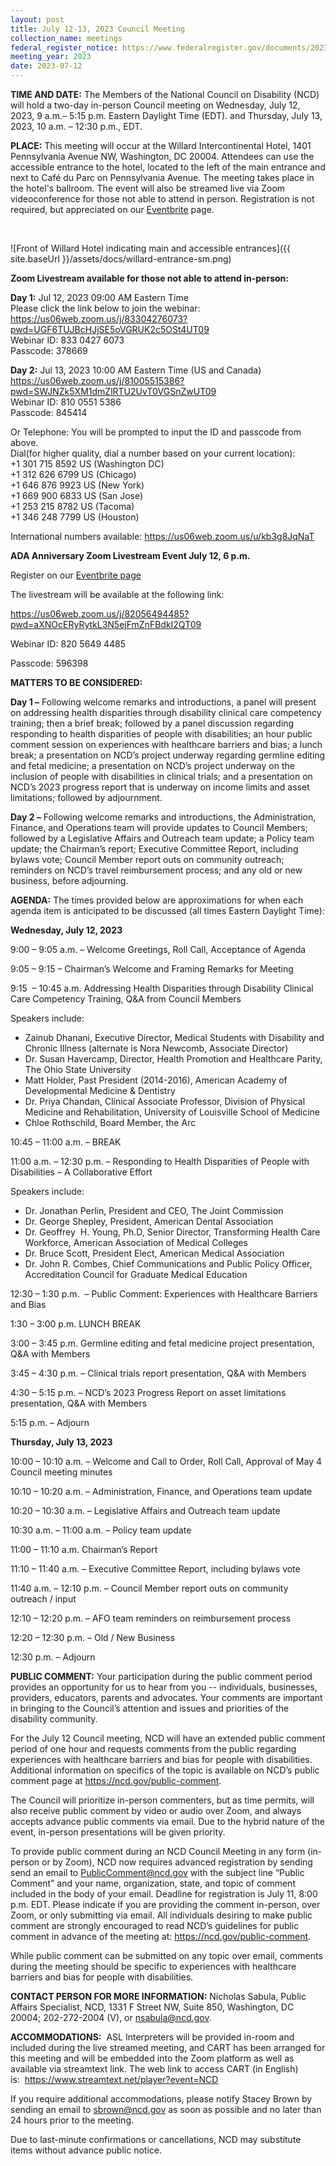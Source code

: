 ```yaml
---
layout: post
title: July 12-13, 2023 Council Meeting
collection_name: meetings
federal_register_notice: https://www.federalregister.gov/documents/2023/06/30/2023-14022/sunshine-act-meetings
meeting_year: 2023
date: 2023-07-12
---
```

**TIME AND DATE:** The Members of the National Council on Disability (NCD) will hold a two-day in-person Council meeting on Wednesday, July 12, 2023, 9 a.m.– 5:15 p.m. Eastern Daylight Time (EDT). and Thursday, July 13, 2023, 10 a.m. – 12:30 p.m., EDT.

**PLACE:** This meeting will occur at the Willard Intercontinental Hotel, 1401 Pennsylvania Avenue NW, Washington, DC 20004. Attendees can use the accessible entrance to the hotel, located to the left of the main entrance and next to Café du Parc on Pennsylvania Avenue. The meeting takes place in the hotel's ballroom. The event will also be streamed live via Zoom videoconference for those not able to attend in person. Registration is not required, but appreciated on our [Eventbrite](https://www.eventbrite.com/e/ncd-council-meeting-july-12-13-washington-dc-tickets-666960525887) page.

 

![Front of Willard Hotel indicating main and accessible entrances]({{ site.baseUrl }}/assets/docs/willard-entrance-sm.png)

**Zoom Livestream available for those not able to attend in-person:**

**Day 1:** Jul 12, 2023 09:00 AM Eastern Time\
Please click the link below to join the webinar:\
<https://us06web.zoom.us/j/83304276073?pwd=UGF6TUJBcHJjSE5oVGRUK2c5OSt4UT09>\
Webinar ID: 833 0427 6073\
Passcode: 378669

**Day 2:** Jul 13, 2023 10:00 AM Eastern Time (US and Canada)\
<https://us06web.zoom.us/j/81005515386?pwd=SWJNZk5XM1dmZlRTU2UvT0VGSnZwUT09>\
Webinar ID: 810 0551 5386\
Passcode: 845414

Or Telephone: You will be prompted to input the ID and passcode from above.\
Dial(for higher quality, dial a number based on your current location):\
+1 301 715 8592 US (Washington DC)\
+1 312 626 6799 US (Chicago)\
+1 646 876 9923 US (New York)\
+1 669 900 6833 US (San Jose)\
+1 253 215 8782 US (Tacoma)\
+1 346 248 7799 US (Houston)

International numbers available: <https://us06web.zoom.us/u/kb3g8JqNaT>

**ADA Anniversary Zoom Livestream Event July 12, 6 p.m.**

Register on our [Eventbrite page](https://www.eventbrite.com/e/the-journey-to-passage-ada-anniversary-event-tickets-673131322907)

The livestream will be available at the following link:

<https://us06web.zoom.us/j/82056494485?pwd=aXNOcERyRytkL3N5ejFmZnFBdkI2QT09>

Webinar ID: 820 5649 4485

Passcode: 596398

**MATTERS TO BE CONSIDERED:**

**Day 1 –** Following welcome remarks and introductions, a panel will present on addressing health disparities through disability clinical care competency training; then a brief break; followed by a panel discussion regarding responding to health disparities of people with disabilities; an hour public comment session on experiences with healthcare barriers and bias; a lunch break; a presentation on NCD’s project underway regarding germline editing and fetal medicine; a presentation on NCD’s project underway on the inclusion of people with disabilities in clinical trials; and a presentation on NCD’s 2023 progress report that is underway on income limits and asset limitations; followed by adjournment.

**Day 2 –** Following welcome remarks and introductions, the Administration, Finance, and Operations team will provide updates to Council Members; followed by a Legislative Affairs and Outreach team update; a Policy team update; the Chairman’s report; Executive Committee Report, including bylaws vote; Council Member report outs on community outreach; reminders on NCD’s travel reimbursement process; and any old or new business, before adjourning.

**AGENDA:** The times provided below are approximations for when each agenda item is anticipated to be discussed (all times Eastern Daylight Time):

**Wednesday, July 12, 2023**

9:00 – 9:05 a.m. – Welcome Greetings, Roll Call, Acceptance of Agenda

9:05 – 9:15 – Chairman’s Welcome and Framing Remarks for Meeting

9:15  – 10:45 a.m. Addressing Health Disparities through Disability Clinical Care Competency Training, Q&A from Council Members

Speakers include: 

* Zainub Dhanani, Executive Director, Medical Students with Disability and Chronic Illness (alternate is Nora Newcomb, Associate Director)
* Dr. Susan Havercamp, Director, Health Promotion and Healthcare Parity, The Ohio State University
* Matt Holder, Past President (2014-2016), American Academy of Developmental Medicine & Dentistry
* Dr. Priya Chandan, Clinical Associate Professor, Division of Physical Medicine and Rehabilitation, University of Louisville School of Medicine
* Chloe Rothschild, Board Member, the Arc

10:45 – 11:00 a.m. – BREAK

11:00 a.m. – 12:30 p.m. – Responding to Health Disparities of People with Disabilities – A Collaborative Effort

Speakers include: 

* Dr. Jonathan Perlin, President and CEO, The Joint Commission
* Dr. George Shepley, President, American Dental Association
* Dr. Geoffrey  H. Young, Ph.D, Senior Director, Transforming Health Care Workforce, American Association of Medical Colleges
* Dr. Bruce Scott, President Elect, American Medical Association
* Dr. John R. Combes, Chief Communications and Public Policy Officer, Accreditation Council for Graduate Medical Education

12:30 – 1:30 p.m.  – Public Comment: Experiences with Healthcare Barriers and Bias

1:30 – 3:00 p.m. LUNCH BREAK

3:00 – 3:45 p.m. Germline editing and fetal medicine project presentation, Q&A with Members

3:45 – 4:30 p.m. – Clinical trials report presentation, Q&A with Members

4:30 – 5:15 p.m. – NCD’s 2023 Progress Report on asset limitations presentation, Q&A with Members 

5:15 p.m. – Adjourn

**Thursday, July 13, 2023**

10:00 – 10:10 a.m. – Welcome and Call to Order, Roll Call, Approval of May 4 Council meeting minutes

10:10 – 10:20 a.m. – Administration, Finance, and Operations team update

10:20 – 10:30 a.m. – Legislative Affairs and Outreach team update

10:30 a.m. – 11:00 a.m. – Policy team update

11:00 – 11:10 a.m. Chairman’s Report

11:10 – 11:40 a.m. – Executive Committee Report, including bylaws vote

11:40 a.m. – 12:10 p.m. – Council Member report outs on community outreach / input

12:10 – 12:20 p.m. – AFO team reminders on reimbursement process

12:20 – 12:30 p.m. – Old / New Business

12:30 p.m. – Adjourn

**PUBLIC COMMENT:** Your participation during the public comment period provides an opportunity for us to hear from you -- individuals, businesses, providers, educators, parents and advocates. Your comments are important in bringing to the Council’s attention and issues and priorities of the disability community.

For the July 12 Council meeting, NCD will have an extended public comment period of one hour and requests comments from the public regarding experiences with healthcare barriers and bias for people with disabilities. Additional information on specifics of the topic is available on NCD’s public comment page at <https://ncd.gov/public-comment>.

The Council will prioritize in-person commenters, but as time permits, will also receive public comment by video or audio over Zoom, and always accepts advance public comments via email. Due to the hybrid nature of the event, in-person presentations will be given priority.

To provide public comment during an NCD Council Meeting in any form (in-person or by Zoom), NCD now requires advanced registration by sending send an email to [PublicComment@ncd.gov](mailto:PublicComment@ncd.gov) with the subject line “Public Comment” and your name, organization, state, and topic of comment included in the body of your email. Deadline for registration is July 11, 8:00 p.m. EDT. Please indicate if you are providing the comment in-person, over Zoom, or only submitting via email. All individuals desiring to make public comment are strongly encouraged to read NCD’s guidelines for public comment in advance of the meeting at: <https://ncd.gov/public-comment>.

While public comment can be submitted on any topic over email, comments during the meeting should be specific to experiences with healthcare barriers and bias for people with disabilities.

**CONTACT PERSON FOR MORE INFORMATION:** Nicholas Sabula, Public Affairs Specialist, NCD, 1331 F Street NW, Suite 850, Washington, DC 20004; 202-272-2004 (V), or [nsabula@ncd.gov](mailto:nsabula@ncd.gov).

**ACCOMMODATIONS:**  ASL Interpreters will be provided in-room and included during the live streamed meeting, and CART has been arranged for this meeting and will be embedded into the Zoom platform as well as available via streamtext link. The web link to access CART (in English) is:  <https://www.streamtext.net/player?event=NCD>

If you require additional accommodations, please notify Stacey Brown by sending an email to [sbrown@ncd.gov](mailto:sbrown@ncd.gov) as soon as possible and no later than 24 hours prior to the meeting.

Due to last-minute confirmations or cancellations, NCD may substitute items without advance public notice.